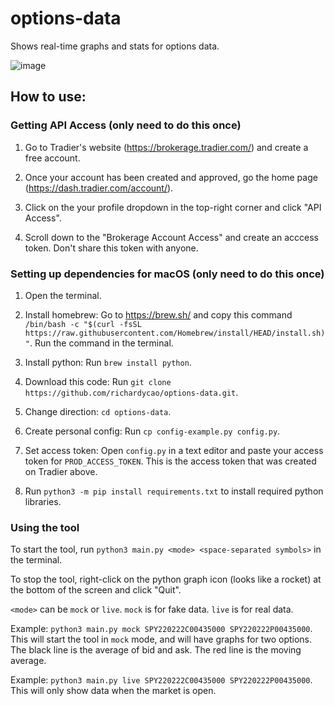 # options-data

Shows real-time graphs and stats for options data.

![image](https://user-images.githubusercontent.com/56094002/154863664-203508a2-37f2-4342-921f-e2b023583c73.png)

## How to use:

### Getting API Access (only need to do this once)

1. Go to Tradier's website (https://brokerage.tradier.com/) and create a free account.

2. Once your account has been created and approved, go the home page (https://dash.tradier.com/account/<your account id>).

3. Click on the your profile dropdown in the top-right corner and click "API Access". 

4. Scroll down to the "Brokerage Account Access" and create an acccess token. Don't share this token with anyone. 

### Setting up dependencies for macOS (only need to do this once)

1. Open the terminal.

2. Install homebrew: Go to https://brew.sh/ and copy this command `/bin/bash -c "$(curl -fsSL https://raw.githubusercontent.com/Homebrew/install/HEAD/install.sh)"`. Run the command in the terminal.

3. Install python: Run `brew install python`.

4. Download this code: Run `git clone https://github.com/richardycao/options-data.git`.

5. Change direction: `cd options-data`.

6. Create personal config: Run `cp config-example.py config.py`.

7. Set access token: Open `config.py` in a text editor and paste your access token for `PROD_ACCESS_TOKEN`. This is the access token that was created on Tradier above.

8. Run `python3 -m pip install requirements.txt` to install required python libraries.

### Using the tool

To start the tool, run `python3 main.py <mode> <space-separated symbols>` in the terminal.

To stop the tool, right-click on the python graph icon (looks like a rocket) at the bottom of the screen and click "Quit".

`<mode>` can be `mock` or `live`. `mock` is for fake data. `live` is for real data.

Example: `python3 main.py mock SPY220222C00435000 SPY220222P00435000`. This will start the tool in `mock` mode, and will have graphs for two options. The black line is the average of bid and ask. The red line is the moving average.

Example: `python3 main.py live SPY220222C00435000 SPY220222P00435000`. This will only show data when the market is open.
